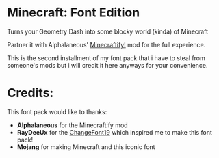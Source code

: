 # Minecraft: Font Edition

Turns your Geometry Dash into some blocky world (kinda) of Minecraft

Partner it with Alphalaneous' [Minecraftify!](https://geode-sdk.org/mods/zalphalaneous.minecraft) mod for the full experience.

This is the second installment of my font pack that i have to steal from someone's mods but i will credit it here anyways for your convenience.

# Credits:

This font pack would like to thanks:
* **Alphalaneous** for the Minecraftify mod
* **RayDeeUx** for the [ChangeFont19](https://geode-sdk.org/mods/alphalaneous_raydeeux.changefont19) which inspired me to make this font pack!
* **Mojang** for making Minecraft and this iconic font
